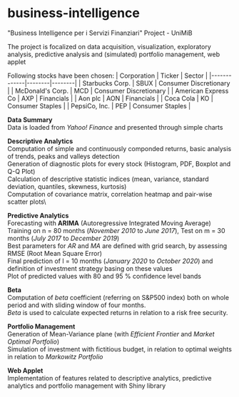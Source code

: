 # business-intelligence
"Business Intelligence per i Servizi Finanziari" Project - UniMiB

The project is focalized on data acquisition, visualization, exploratory analysis, predictive analysis and (simulated) portfolio management, web applet

Following stocks have been chosen:
| Corporation | Ticker | Sector |
|-------------|--------|--------|
| Starbucks Corp. | SBUX | Consumer Discretionary |
| McDonald's Corp. | MCD | Consumer Discretionary |
| American Express Co | AXP | Financials |
| Aon plc | AON | Financials |
| Coca Cola | KO | Consumer Staples |
| PepsiCo, Inc. | PEP | Consumer Staples |

**Data Summary**\
Data is loaded from _Yahoo! Finance_ and presented through simple charts

**Descriptive Analytics**\
Computation of simple and continuously componded returns, basic analysis of trends, peaks and valleys detection\
Generation of diagnostic plots for every stock (Histogram, PDF, Boxplot and Q-Q Plot)\
Calculation of descriptive statistic indices (mean, variance, standard deviation, quantiles, skewness, kurtosis)\
Computation of covariance matrix, correlation heatmap and pair-wise scatter plots\

**Predictive Analytics**\
Forecasting with **ARIMA** (Autoregressive Integrated Moving Average)\
Training on n = 80 months (_November 2010_ to _June 2017_), Test on m = 30 months (_July 2017_ to _December 2019_)\
Best parameters for _AR_ and _MA_ are defined with grid search, by assessing RMSE (Root Mean Square Error)\
Final prediction of l = 10 months (_January 2020_ to _October 2020_) and definition of investment strategy basing on these values\
Plot of predicted values with 80 and 95 % confidence level bands

**Beta**\
Computation of _beta_ coefficient (referring on S&P500 index) both on whole period and with sliding window of four months.\
_Beta_ is used to calculate expected returns in relation to a risk free security. 

**Portfolio Management**\
Generation of Mean-Variance plane (with _Efficient Frontier_ and _Market Optimal Portfolio_)\
Simulation of investment with fictitious budget, in relation to optimal weights in relation to _Markowitz Portfolio_

**Web Applet**\
Implementation of features related to descriptive analytics, predictive analytics and portfolio management with Shiny library

